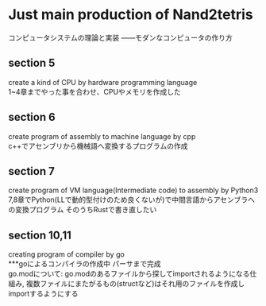 # Just main production of Nand2tetris
コンピュータシステムの理論と実装
――モダンなコンピュータの作り方

## section 5
create a kind of CPU by hardware programming language  
1~4章までやった事を合わせ、CPUやメモリを作成した

## section 6
create program of assembly to machine language by cpp  
c++でアセンブリから機械語へ変換するプログラムの作成

## section 7
create program of VM language(Intermediate code) to assembly by Python3  
7,8章でPython(LLで動的型付けのため良くないが)で中間言語からアセンブラへの変換プログラム
そのうちRustで書き直したい

## section 10,11
creating program of compiler by go  
***goによるコンパイラの作成中 パーサまで完成  
go.modについて: go.modのあるファイルから探してimportされるようになる仕組み, 複数ファイルにまたがるもの(structなど)はそれ用のファイルを作成しimportするようにする  